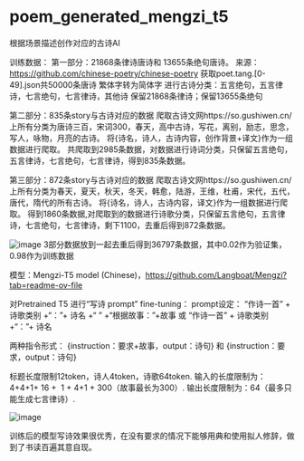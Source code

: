 # poem_generated_mengzi_t5
根据场景描述创作对应的古诗AI

训练数据：
第一部分：21868条律诗唐诗和 13655条绝句唐诗。
来源：https://github.com/chinese-poetry/chinese-poetry
获取poet.tang.[0-49].json共50000条唐诗
繁体字转为简体字
进行古诗分类：五言绝句，五言律诗，七言绝句，七言律诗，其他诗
保留21868条律诗；保留13655条绝句


第二部分：835条story与古诗对应的数据
爬取古诗文网https://so.gushiwen.cn/上所有分类为唐诗三百，宋词300，春天，高中古诗，写花，离别，励志，思念，写人，咏物，月亮的古诗。
将{诗名，诗人，古诗内容，创作背景+译文}作为一组数据进行爬取。
共爬取到2985条数据，对数据进行诗词分类，只保留五言绝句，五言律诗，七言绝句，七言律诗，得到835条数据。


第三部分：872条story与古诗对应的数据
爬取古诗文网https://so.gushiwen.cn/上所有分类为春天，夏天，秋天，冬天，韩愈，陆游，王维，杜甫，宋代，五代，唐代，隋代的所有古诗。
将{诗名，诗人，古诗内容，译文}作为一组数据进行爬取。
得到1860条数据,对爬取到的数据进行诗歌分类，只保留五言绝句，五言律诗，七言绝句，七言律诗，剩下1100，去重后得到872条数据。


![image](https://github.com/yyyy-lab/poem_generated_mengzi_t5/edit/main/train_data/图片1.png)
3部分数据放到一起去重后得到36797条数据，其中0.02作为验证集，0.98作为训练数据

模型：Mengzi-T5 model (Chinese)，https://github.com/Langboat/Mengzi?tab=readme-ov-file

对Pretrained T5 进行“写诗 prompt” fine-tuning：
prompt设定：  “作诗一首” + 诗歌类别 +“：”+ 诗名 +“ </s>” +“根据故事：”+故事 或 “作诗一首” + 诗歌类别 +“：”+ 诗名

两种指令形式：
  {instruction：要求+故事，output：诗句}
和
  {instruction：要求，output：诗句}

标题长度限制12token，诗人4token，诗歌64token.
输入的长度限制为：4+4+1+ 16 +  1 + 4+1 + 300（故事最长为300）.
输出长度限制为：64（最多只能生成七言律诗）.

 ![image](https://github.com/yyyy-lab/poem_generated_mengzi_t5/edit/main/优秀诗句赏析.png)

 训练后的模型写诗效果很优秀，在没有要求的情况下能够用典和使用拟人修辞，做到了书读百遍其意自现。
 
